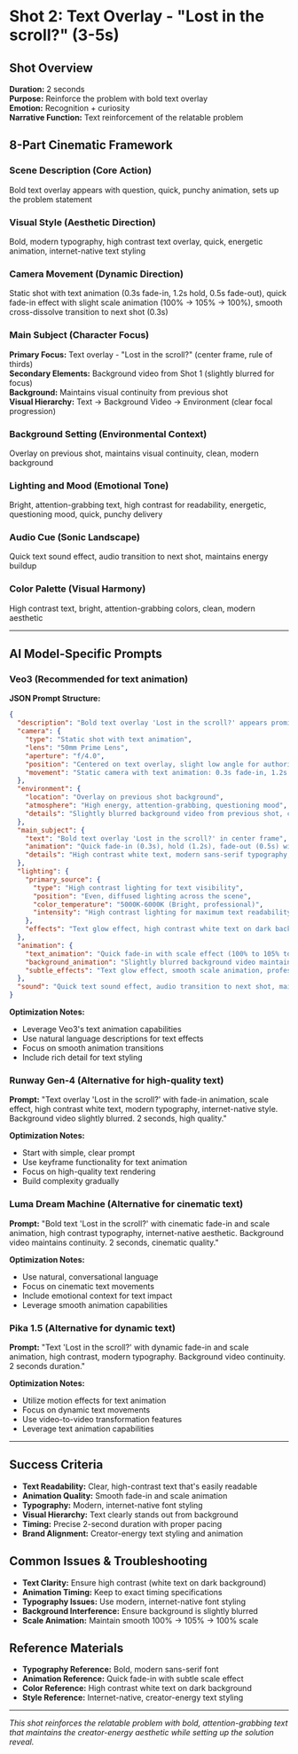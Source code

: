 # Shot 2: Text Overlay - "Lost in the scroll?" (3-5s)

## Shot Overview
**Duration:** 2 seconds  
**Purpose:** Reinforce the problem with bold text overlay  
**Emotion:** Recognition + curiosity  
**Narrative Function:** Text reinforcement of the relatable problem  

## 8-Part Cinematic Framework

### Scene Description (Core Action)
Bold text overlay appears with question, quick, punchy animation, sets up the problem statement

### Visual Style (Aesthetic Direction)
Bold, modern typography, high contrast text overlay, quick, energetic animation, internet-native text styling

### Camera Movement (Dynamic Direction)
Static shot with text animation (0.3s fade-in, 1.2s hold, 0.5s fade-out), quick fade-in effect with slight scale animation (100% → 105% → 100%), smooth cross-dissolve transition to next shot (0.3s)

### Main Subject (Character Focus)
**Primary Focus:** Text overlay - "Lost in the scroll?" (center frame, rule of thirds)  
**Secondary Elements:** Background video from Shot 1 (slightly blurred for focus)  
**Background:** Maintains visual continuity from previous shot  
**Visual Hierarchy:** Text → Background Video → Environment (clear focal progression)

### Background Setting (Environmental Context)
Overlay on previous shot, maintains visual continuity, clean, modern background

### Lighting and Mood (Emotional Tone)
Bright, attention-grabbing text, high contrast for readability, energetic, questioning mood, quick, punchy delivery

### Audio Cue (Sonic Landscape)
Quick text sound effect, audio transition to next shot, maintains energy buildup

### Color Palette (Visual Harmony)
High contrast text, bright, attention-grabbing colors, clean, modern aesthetic

---

## AI Model-Specific Prompts

### Veo3 (Recommended for text animation)
**JSON Prompt Structure:**
```json
{
  "description": "Bold text overlay 'Lost in the scroll?' appears prominently in the center frame with a quick, punchy fade-in animation and subtle scale effect that creates visual impact and draws immediate attention. The text features high contrast white typography on a slightly blurred background from the previous shot, maintaining visual continuity while ensuring maximum readability. The modern sans-serif font and internet-native styling reinforce the relatable, creator-energy aesthetic, with the question mark adding an engaging, conversational tone that connects with the audience's experience of digital overwhelm.",
  "camera": {
    "type": "Static shot with text animation",
    "lens": "50mm Prime Lens",
    "aperture": "f/4.0",
    "position": "Centered on text overlay, slight low angle for authority",
    "movement": "Static camera with text animation: 0.3s fade-in, 1.2s hold, 0.5s fade-out"
  },
  "environment": {
    "location": "Overlay on previous shot background",
    "atmosphere": "High energy, attention-grabbing, questioning mood",
    "details": "Slightly blurred background video from previous shot, clean modern interface"
  },
  "main_subject": {
    "text": "Bold text overlay 'Lost in the scroll?' in center frame",
    "animation": "Quick fade-in (0.3s), hold (1.2s), fade-out (0.5s) with scale effect (100% to 105% to 100%)",
    "details": "High contrast white text, modern sans-serif typography, internet-native styling, rule of thirds positioning"
  },
  "lighting": {
    "primary_source": {
      "type": "High contrast lighting for text visibility",
      "position": "Even, diffused lighting across the scene",
      "color_temperature": "5000K-6000K (Bright, professional)",
      "intensity": "High contrast lighting for maximum text readability"
    },
    "effects": "Text glow effect, high contrast white text on dark background, attention-grabbing brightness"
  },
  "animation": {
    "text_animation": "Quick fade-in with scale effect (100% to 105% to 100%), smooth transitions",
    "background_animation": "Slightly blurred background video maintains continuity",
    "subtle_effects": "Text glow effect, smooth scale animation, professional typography movement"
  },
  "sound": "Quick text sound effect, audio transition to next shot, maintains energy buildup, subtle text appearance sound"
}
```

**Optimization Notes:**
- Leverage Veo3's text animation capabilities
- Use natural language descriptions for text effects
- Focus on smooth animation transitions
- Include rich detail for text styling

### Runway Gen-4 (Alternative for high-quality text)
**Prompt:** "Text overlay 'Lost in the scroll?' with fade-in animation, scale effect, high contrast white text, modern typography, internet-native style. Background video slightly blurred. 2 seconds, high quality."

**Optimization Notes:**
- Start with simple, clear prompt
- Use keyframe functionality for text animation
- Focus on high-quality text rendering
- Build complexity gradually

### Luma Dream Machine (Alternative for cinematic text)
**Prompt:** "Bold text 'Lost in the scroll?' with cinematic fade-in and scale animation, high contrast typography, internet-native aesthetic. Background video maintains continuity. 2 seconds, cinematic quality."

**Optimization Notes:**
- Use natural, conversational language
- Focus on cinematic text movements
- Include emotional context for text impact
- Leverage smooth animation capabilities

### Pika 1.5 (Alternative for dynamic text)
**Prompt:** "Text 'Lost in the scroll?' with dynamic fade-in and scale animation, high contrast, modern typography. Background video continuity. 2 seconds duration."

**Optimization Notes:**
- Utilize motion effects for text animation
- Focus on dynamic text movements
- Use video-to-video transformation features
- Leverage text animation capabilities

---

## Success Criteria
- **Text Readability:** Clear, high-contrast text that's easily readable
- **Animation Quality:** Smooth fade-in and scale animation
- **Typography:** Modern, internet-native font styling
- **Visual Hierarchy:** Text clearly stands out from background
- **Timing:** Precise 2-second duration with proper pacing
- **Brand Alignment:** Creator-energy text styling and animation

## Common Issues & Troubleshooting
- **Text Clarity:** Ensure high contrast (white text on dark background)
- **Animation Timing:** Keep to exact timing specifications
- **Typography Issues:** Use modern, internet-native font styling
- **Background Interference:** Ensure background is slightly blurred
- **Scale Animation:** Maintain smooth 100% → 105% → 100% scale

## Reference Materials
- **Typography Reference:** Bold, modern sans-serif font
- **Animation Reference:** Quick fade-in with subtle scale effect
- **Color Reference:** High contrast white text on dark background
- **Style Reference:** Internet-native, creator-energy text styling

---

*This shot reinforces the relatable problem with bold, attention-grabbing text that maintains the creator-energy aesthetic while setting up the solution reveal.*
